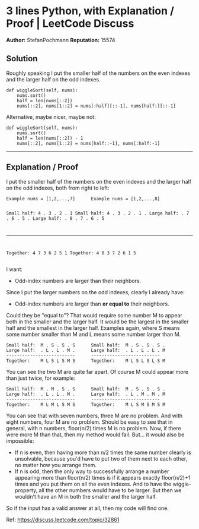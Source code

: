 3 lines Python, with Explanation / Proof | LeetCode Discuss
============================
**Author:**  StefanPochmann
**Reputation:**  15574 

<h2>Solution</h2>
<p>Roughly speaking I put the smaller half of the numbers on the even indexes and the larger half on the odd indexes.</p>
<pre><code>def wiggleSort(self, nums):
    nums.sort()
    half = len(nums[::2])
    nums[::2], nums[1::2] = nums[:half][::-1], nums[half:][::-1]
</code></pre>
<p>Alternative, maybe nicer, maybe not:</p>
<pre><code>def wiggleSort(self, nums):
    nums.sort()
    half = len(nums[::2]) - 1
    nums[::2], nums[1::2] = nums[half::-1], nums[:half:-1]
</code></pre>
<hr/>
<h2><strong>Explanation / Proof</strong></h2>
<p>I put the smaller half of the numbers on the even indexes and the larger half on the odd indexes, both from right to left:</p>
<pre><code>Example nums = [1,2,...,7]      Example nums = [1,2,...,8] 

Small half:  4 . 3 . 2 . 1      Small half:  4 . 3 . 2 . 1 .
Large half:  . 7 . 6 . 5 .      Large half:  . 8 . 7 . 6 . 5
--------------------------      --------------------------
Together:    4 7 3 6 2 5 1      Together:    4 8 3 7 2 6 1 5
</code></pre>
<p>I want:</p>
<ul>
<li>Odd-index numbers are larger than their neighbors.</li>
</ul>
<p>Since I put the larger numbers on the odd indexes, clearly I already have:</p>
<ul>
<li>Odd-index numbers are larger than <strong>or equal to</strong> their neighbors.</li>
</ul>
<p>Could they be "equal to"? That would require some number M to appear both in the smaller and the larger half. It would be the largest in the smaller half and the smallest in the larger half. Examples again, where S means some number smaller than M and L means some number larger than M.</p>
<pre><code>Small half:  M . S . S . S      Small half:  M . S . S . S .
Large half:  . L . L . M .      Large half:  . L . L . L . M
--------------------------      --------------------------
Together:    M L S L S M S      Together:    M L S L S L S M
</code></pre>
<p>You can see the two M are quite far apart. Of course M could appear more than just twice, for example:</p>
<pre><code>Small half:  M . M . S . S      Small half:  M . S . S . S .
Large half:  . L . L . M .      Large half:  . L . M . M . M
--------------------------      --------------------------
Together:    M L M L S M S      Together:    M L S M S M S M
</code></pre>
<p>You can see that with seven numbers, three M are no problem. And with eight numbers, four M are no problem. Should be easy to see that in general, with n numbers, floor(n/2) times M is no problem. Now, if there were more M than that, then my method would fail. But... it would also be impossible:</p>
<ul>
<li>If n is even, then having more than n/2 times the same number clearly is unsolvable, because you'd have to put two of them next to each other, no matter how you arrange them.</li>
<li>If n is odd, then the only way to successfully arrange a number appearing more than floor(n/2) times is if it appears exactly floor(n/2)+1 times and you put them on all the even indexes. And to have the wiggle-property, all the other numbers would have to be larger. But then we wouldn't have an M in both the smaller and the larger half.</li>
</ul>
<p>So if the input has a valid answer at all, then my code will find one.</p> 

Ref: https://discuss.leetcode.com/topic/32861
